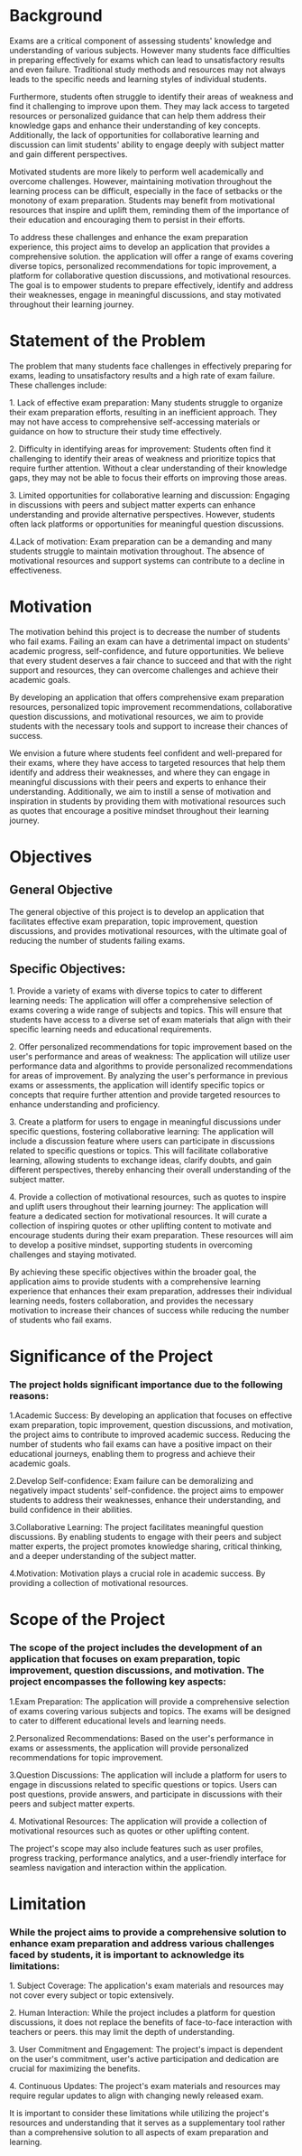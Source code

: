    <h1>Background</h1>

<p>Exams are a critical component of assessing students' knowledge and understanding of various subjects. However many students face difficulties in preparing effectively for exams which can lead to unsatisfactory results and even failure. Traditional study methods and resources may not always leads to the specific needs and learning styles of individual students.</p>

<P>Furthermore, students often struggle to identify their areas of weakness and find it challenging to improve upon them. They may lack access to targeted resources or personalized guidance that can help them address their knowledge gaps and enhance their understanding of key concepts. Additionally, the lack of opportunities for collaborative learning and discussion can limit students' ability to engage deeply with subject matter and gain different perspectives.</P>

<p>Motivated students are more likely to perform well academically and overcome challenges. However, maintaining motivation throughout the learning process can be difficult, especially in the face of setbacks or the monotony of exam preparation. Students may benefit from motivational resources that inspire and uplift them, reminding them of the importance of their education and encouraging them to persist in their efforts.</p>

<p>To address these challenges and enhance the exam preparation experience, this project aims to develop an application that provides a comprehensive solution. the application will offer a range of exams covering diverse topics, personalized recommendations for topic improvement, a platform for collaborative question discussions, and motivational resources. The goal is to empower students to prepare effectively, identify and address their weaknesses, engage in meaningful discussions, and stay motivated throughout their learning journey.</p>

<h1>Statement of the Problem</h1>

<p>The problem that many students face challenges in effectively preparing for exams, leading to unsatisfactory results and a high rate of exam failure. These challenges include:</p>

<p>1. Lack of effective exam preparation: Many students struggle to organize their exam preparation efforts, resulting in an inefficient approach. They may not have access to comprehensive self-accessing materials or guidance on how to structure their study time effectively.</p>

<p>2. Difficulty in identifying areas for improvement: Students often find it challenging to identify their areas of weakness and prioritize topics that require further attention. Without a clear understanding of their knowledge gaps, they may not be able to focus their efforts on improving those areas.</p>

<p>3. Limited opportunities for collaborative learning and discussion: Engaging in discussions with peers and subject matter experts can enhance understanding and provide alternative perspectives. However, students often lack platforms or opportunities for meaningful question discussions.</p>

<p>4.Lack of motivation: Exam preparation can be a demanding and many students struggle to maintain motivation throughout. The absence of motivational resources and support systems can contribute to a decline in effectiveness.</p>

<h1>Motivation</h1>

<p>The motivation behind this project is to decrease the number of students who fail exams. Failing an exam can have a detrimental impact on students' academic progress, self-confidence, and future opportunities. We believe that every student deserves a fair chance to succeed and that with the right support and resources, they can overcome challenges and achieve their academic goals.</p>

<p>By developing an application that offers comprehensive exam preparation resources, personalized topic improvement recommendations, collaborative question discussions, and motivational resources, we aim to provide students with the necessary tools and support to increase their chances of success.</p>

<p>We envision a future where students feel confident and well-prepared for their exams, where they have access to targeted resources that help them identify and address their weaknesses, and where they can engage in meaningful discussions with their peers and experts to enhance their understanding. Additionally, we aim to instill a sense of motivation and inspiration in students by providing them with motivational resources such as quotes  that encourage a positive mindset throughout their learning journey.</p>

<h1>Objectives</h1>

<h2>General Objective</h2>
<p>The general objective of this project is to develop an application that facilitates effective exam preparation, topic improvement, question discussions, and provides motivational resources, with the ultimate goal of reducing the number of students failing exams.</p>

<h2>Specific Objectives:</h2>
<p>1. Provide a variety of exams with diverse topics to cater to different learning needs: The application will offer a comprehensive selection of exams covering a wide range of subjects and topics. This will ensure that students have access to a diverse set of exam materials that align with their specific learning needs and educational requirements.</p>

<p>2. Offer personalized recommendations for topic improvement based on the user's performance and areas of weakness: The application will utilize user performance data and algorithms to provide personalized recommendations for areas of improvement. By analyzing the user's performance in previous exams or assessments, the application will identify specific topics or concepts that require further attention and provide targeted resources to enhance understanding and proficiency.</p>

<p>3. Create a platform for users to engage in meaningful discussions under specific questions, fostering collaborative learning: The application will include a discussion feature where users can participate in discussions related to specific questions or topics. This will facilitate collaborative learning, allowing students to exchange ideas, clarify doubts, and gain different perspectives, thereby enhancing their overall understanding of the subject matter.</p>

<p>4. Provide a collection of motivational resources, such as quotes to inspire and uplift users throughout their learning journey: The application will feature a dedicated section for motivational resources. It will curate a collection of inspiring quotes or other uplifting content to motivate and encourage students during their exam preparation. These resources will aim to develop a positive mindset, supporting students in overcoming challenges and staying motivated.</p>

<p>By achieving these specific objectives within the broader goal, the application aims to provide students with a comprehensive learning experience that enhances their exam preparation, addresses their individual learning needs, fosters collaboration, and provides the necessary motivation to increase their chances of success while reducing the number of students who fail exams.</p>

<h1>Significance of the Project</h2>

<h3>The project holds significant importance due to the following reasons:</h3>

<p>1.Academic Success: By developing an application that focuses on effective exam preparation, topic improvement, question discussions, and motivation, the project aims to contribute to improved academic success. Reducing the number of students who fail exams can have a positive impact on their educational journeys, enabling them to progress and achieve their academic goals.</p>

<p>2.Develop Self-confidence: Exam failure can be demoralizing and negatively impact students' self-confidence.  the project aims to empower students to address their weaknesses, enhance their understanding, and build confidence in their abilities.</p>

<p>3.Collaborative Learning: The project facilitates meaningful question discussions. By enabling students to engage with their peers and subject matter experts, the project promotes knowledge sharing, critical thinking, and a deeper understanding of the subject matter.</p>

<p>4.Motivation: Motivation plays a crucial role in academic success. By providing a collection of motivational resources.</p>

<h1>Scope of the Project</h1>
<h3>The scope of the project includes the development of an application that focuses on exam preparation, topic improvement, question discussions, and motivation. The project encompasses the following key aspects:</h3>

<p>1.Exam Preparation: The application will provide a comprehensive selection of exams covering various subjects and topics. The exams will be designed to cater to different educational levels and learning needs. </p>

<p>2.Personalized Recommendations: Based on the user's performance in exams or assessments, the application will provide personalized recommendations for topic improvement.</p> 

<p>3.Question Discussions: The application will include a platform for users to engage in discussions related to specific questions or topics. Users can post questions, provide answers, and participate in discussions with their peers and subject matter experts.</p>

<p>4. Motivational Resources: The application will provide a collection of motivational resources such as quotes or other uplifting content.</p>

<p>The project's scope may also include features such as user profiles, progress tracking, performance analytics, and a user-friendly interface for seamless navigation and interaction within the application.</p>





<h1>Limitation</h1>

<h3>While the project aims to provide a comprehensive solution to enhance exam preparation and address various challenges faced by students, it is important to acknowledge its limitations:</h3>

<p>1. Subject Coverage: The application's exam materials and resources may not cover every subject or topic extensively.</p>

<p>2. Human Interaction: While the project includes a platform for question discussions, it does not replace the benefits of face-to-face interaction with teachers or peers. this may limit the depth of understanding.</p>

<p>3. User Commitment and Engagement: The project's impact is dependent on the user's commitment, user's active participation and dedication are crucial for maximizing the benefits.</p>

<p>4. Continuous Updates: The project's exam materials and resources may require regular updates to align with changing newly released exam.</p>

<p>It is important to consider these limitations while utilizing the project's resources and understanding that it serves as a supplementary tool rather than a comprehensive solution to all aspects of exam preparation and learning.</p>
